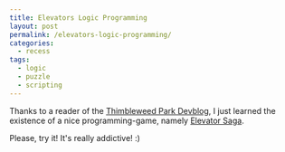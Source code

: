 ```yaml
---
title: Elevators Logic Programming
layout: post
permalink: /elevators-logic-programming/
categories:
  - recess
tags:
  - logic
  - puzzle
  - scripting
---
```

Thanks to a reader of the [Thimbleweed Park Devblog][1], I just learned the existence of a nice programming-game, namely [Elevator Saga][2].

Please, try it! It's really addictive! :)

[1]: http://blog.thimbleweedpark.com "Thimbleweed Park Devblog"
[2]: http://play.elevatorsaga.com "Elevator Saga"